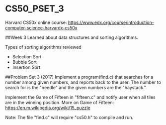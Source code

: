 # CS50_PSET_3
Harvard CS50x online course: https://www.edx.org/course/introduction-computer-science-harvardx-cs50x

##Week 3
Learned about data structures and sorting algorithms. 

Types of sorting algorithms reviewed
- Selection Sort
- Bubble Sort
- Insertion Sort

##Problem Set 3 (2017)
Implement a program(find.c) that searches for a number among given numbers, and reports back to the user. The number to search for is the "needle" and the given numbers are the "haystack."

Implement the Game of Fifteen in "fifteen.c" and notify user when all tiles are in the winning position.
More on Game of Fifteen: https://en.m.wikipedia.org/wiki/15_puzzle

Note: The file "find.c" will require "cs50.h" to compile and run.
